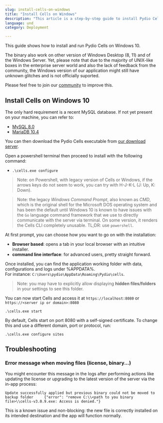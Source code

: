 ```yaml
---
slug: install-cells-on-windows
title: "Install Cells on Windows"
description: "This article is a step-by-step guide to install Pydio Cells on Windows systems."
language: und
category: Deployment

---
```

This guide shows how to install and run Pydio Cells on Windows 10.

The binary also work on other version of Windows Desktop (8, 11) and of the Windows Server. Yet, please note that due to the majority of UNIX-like boxes in the enterprise server world and also the lack of feedback from the community, the Windows version of our application might still have unknown glitches and is not officially suported.

Please feel free to join our [community](https://forum.pydio.com) to improve this. 

## Install Cells on Windows 10 

The only hard requirement is a recent MySQL database. If not yet present on your machine, you can refer to:  

- [MySQL 8.0](https://dev.mysql.com/doc/refman/8.0/en/windows-installation.html)
- [MariaDB 10.4](https://mariadb.org/download/)


You can then download the Pydio Cells executable from [our download server](https://download.pydio.com/latest/cells/release/{latest}/windows-amd64/cells.exe).

Open a powershell terminal then proceed to install with the following command:

- `.\cells.exe configure`

> Note: on Powershell, with legacy version of Cells or Windows, if the arrows keys do not seem to work, you can try with H-J-K-L (J: Up, K: Down).

> Note: the legacy _Windows Command Prompt_, also known as _CMD_, which is the original shell for the Microsoft DOS operating system and has been the default until Windows 10 is known to have issues with the `Go` language command framework that we use to directly communicate with the server via terminal. On some version, it renders the Cells CLI completely unusable. TL;DR: use `powershell`.

At first prompt, you can choose how you want to go on with the installation:

- **Browser based**: opens a tab in your local browser with an intuitive installer.
- **command line interface**: for advanced users, pretty straight forward.

Once installed, you can find the application working folder with data, configurations and logs under %APPDATA%.  
For instance: `C:\Users\pydio\AppData\Roaming\Pydio\cells`.

> Note: you may have to explicitly allow displaying **hidden files/folders** in your settings to see this folder.

You can now start Cells and access it at `https://localhost:8080` or `https://<server ip or domain>:8080`

```
.\cells.exe start
```

By default, Cells start on port 8080 with a self-signed certificate. To change this and use a different domain, port or protocol, run:

```
.\cells.exe configure sites
```

## Troubleshooting

### Error message when moving files (license, binary...) 

You might encounter this message in the logs after performing actions like updating the license or upgrading to the latest version of the server via the in-app process:

```
Update successfully applied but previous binary could not be moved to backup folder     {"error": "remove C:\\<path to you binary file>\\cells-v3.0.9.exe: Access is denied."}
```

This is a known issue and non-blocking: the new file is correctly installed on its intended destination and the app will function normally.
